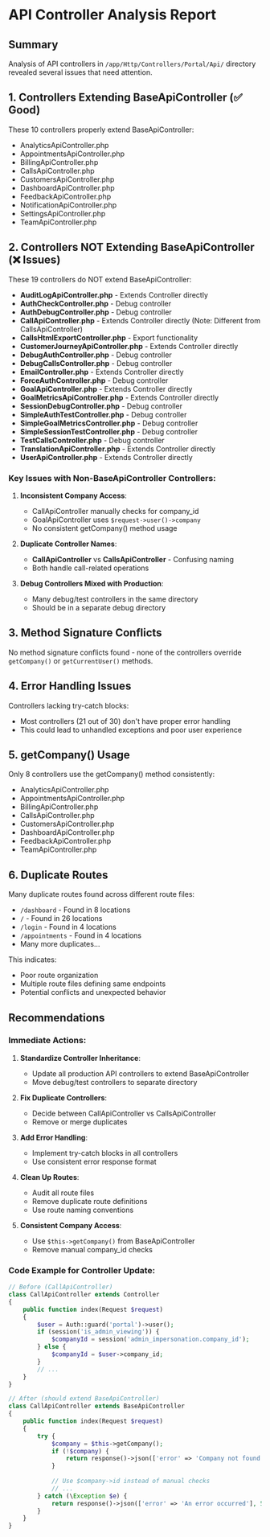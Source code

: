 # API Controller Analysis Report

## Summary

Analysis of API controllers in `/app/Http/Controllers/Portal/Api/` directory revealed several issues that need attention.

## 1. Controllers Extending BaseApiController (✅ Good)

These 10 controllers properly extend BaseApiController:
- AnalyticsApiController.php
- AppointmentsApiController.php
- BillingApiController.php
- CallsApiController.php
- CustomersApiController.php
- DashboardApiController.php
- FeedbackApiController.php
- NotificationApiController.php
- SettingsApiController.php
- TeamApiController.php

## 2. Controllers NOT Extending BaseApiController (❌ Issues)

These 19 controllers do NOT extend BaseApiController:
- **AuditLogApiController.php** - Extends Controller directly
- **AuthCheckController.php** - Debug controller
- **AuthDebugController.php** - Debug controller
- **CallApiController.php** - Extends Controller directly (Note: Different from CallsApiController)
- **CallsHtmlExportController.php** - Export functionality
- **CustomerJourneyApiController.php** - Extends Controller directly
- **DebugAuthController.php** - Debug controller
- **DebugCallsController.php** - Debug controller
- **EmailController.php** - Extends Controller directly
- **ForceAuthController.php** - Debug controller
- **GoalApiController.php** - Extends Controller directly
- **GoalMetricsApiController.php** - Extends Controller directly
- **SessionDebugController.php** - Debug controller
- **SimpleAuthTestController.php** - Debug controller
- **SimpleGoalMetricsController.php** - Debug controller
- **SimpleSessionTestController.php** - Debug controller
- **TestCallsController.php** - Debug controller
- **TranslationApiController.php** - Extends Controller directly
- **UserApiController.php** - Extends Controller directly

### Key Issues with Non-BaseApiController Controllers:

1. **Inconsistent Company Access**: 
   - CallApiController manually checks for company_id
   - GoalApiController uses `$request->user()->company`
   - No consistent getCompany() method usage

2. **Duplicate Controller Names**:
   - **CallApiController** vs **CallsApiController** - Confusing naming
   - Both handle call-related operations

3. **Debug Controllers Mixed with Production**:
   - Many debug/test controllers in the same directory
   - Should be in a separate debug directory

## 3. Method Signature Conflicts

No method signature conflicts found - none of the controllers override `getCompany()` or `getCurrentUser()` methods.

## 4. Error Handling Issues

Controllers lacking try-catch blocks:
- Most controllers (21 out of 30) don't have proper error handling
- This could lead to unhandled exceptions and poor user experience

## 5. getCompany() Usage

Only 8 controllers use the getCompany() method consistently:
- AnalyticsApiController.php
- AppointmentsApiController.php
- BillingApiController.php
- CallsApiController.php
- CustomersApiController.php
- DashboardApiController.php
- FeedbackApiController.php
- TeamApiController.php

## 6. Duplicate Routes

Many duplicate routes found across different route files:
- `/dashboard` - Found in 8 locations
- `/` - Found in 26 locations
- `/login` - Found in 4 locations
- `/appointments` - Found in 4 locations
- Many more duplicates...

This indicates:
- Poor route organization
- Multiple route files defining same endpoints
- Potential conflicts and unexpected behavior

## Recommendations

### Immediate Actions:

1. **Standardize Controller Inheritance**:
   - Update all production API controllers to extend BaseApiController
   - Move debug/test controllers to separate directory

2. **Fix Duplicate Controllers**:
   - Decide between CallApiController vs CallsApiController
   - Remove or merge duplicates

3. **Add Error Handling**:
   - Implement try-catch blocks in all controllers
   - Use consistent error response format

4. **Clean Up Routes**:
   - Audit all route files
   - Remove duplicate route definitions
   - Use route naming conventions

5. **Consistent Company Access**:
   - Use `$this->getCompany()` from BaseApiController
   - Remove manual company_id checks

### Code Example for Controller Update:

```php
// Before (CallApiController)
class CallApiController extends Controller
{
    public function index(Request $request)
    {
        $user = Auth::guard('portal')->user();
        if (session('is_admin_viewing')) {
            $companyId = session('admin_impersonation.company_id');
        } else {
            $companyId = $user->company_id;
        }
        // ...
    }
}

// After (should extend BaseApiController)
class CallApiController extends BaseApiController
{
    public function index(Request $request)
    {
        try {
            $company = $this->getCompany();
            if (!$company) {
                return response()->json(['error' => 'Company not found'], 404);
            }
            
            // Use $company->id instead of manual checks
            // ...
        } catch (\Exception $e) {
            return response()->json(['error' => 'An error occurred'], 500);
        }
    }
}
```